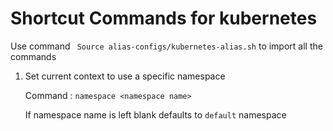 # Shortcut Commands for kubernetes 

Use command `` Source alias-configs/kubernetes-alias.sh`` to import all the commands


1) Set current context to use a specific namespace 

    Command : ```namespace <namespace name>``` 
    
    If namespace name is left blank defaults to `default` namespace   